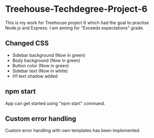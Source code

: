 # Treehouse-Techdegree-Project-6
This is my work for Treehouse project 6 which had the goal to practise Node.js and Express.
I am aiming for "Exceeds expectations" grade.
## Changed CSS
- Sidebar background (Now in green)
- Body background (Now in green)
- Button color (Now in green)
- Sidebar text (Now in white)
- H1 text shadow added
## npm start
App can get started using "npm start" command.
## Custom error handling
Custom error handling with own templates has been implemented.